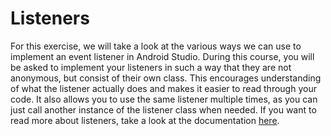 # Listeners

For this exercise, we will take a look at the various ways we can use to implement an event listener in Android Studio. During this course, you will be asked to implement your listeners in such a way that they are not anonymous, but consist of their own class. This encourages understanding of what the listener actually does and makes it easier to read through your code. It also allows you to use the same listener multiple times, as you can just call another instance of the listener class when needed. If you want to read more about listeners, take a look at the documentation [here](https://developer.android.com/guide/topics/ui/ui-events.html). 